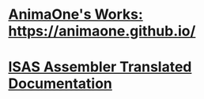 # <a href="https://animaone.github.io/">AnimaOne's Works: https://animaone.github.io/</a>

# <a href="https://animaone.github.io/isas/translated_pages_1.html">ISAS Assembler Translated Documentation </a>

